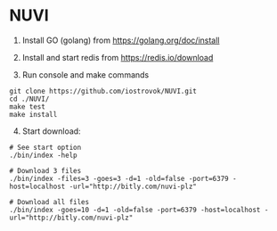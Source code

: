 # NUVI


1) Install GO (golang) from https://golang.org/doc/install

2) Install and start redis from https://redis.io/download

3) Run console and make commands
```
git clone https://github.com/iostrovok/NUVI.git
cd ./NUVI/
make test
make install
```

4) Start download:
```
# See start option
./bin/index -help

# Download 3 files
./bin/index -files=3 -goes=3 -d=1 -old=false -port=6379 -host=localhost -url="http://bitly.com/nuvi-plz"

# Download all files 
./bin/index -goes=10 -d=1 -old=false -port=6379 -host=localhost -url="http://bitly.com/nuvi-plz"
```
